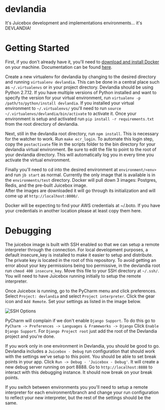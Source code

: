 # devlandia
It's Juicebox development and implementations environments... it's DEVLANDIA!

# Getting Started
First, if you don't already have it, you'll need to
[download and install Docker](https://download.docker.com/mac/stable/Docker.dmg) on your machine.
Documentation can be found [here](https://docs.docker.com/docker-for-mac/install/).

Create a new virtualenv for devlandia by changing to the desired directory and running ``virtualenv devlandia``.
This can be done in a central place such as ``~/.virtualenvs`` or in your project directory.  Devlandia should 
be using Python 2.7.12.  If you have multiple versions of Python installed and want to specify the version for 
your virtual environment, run ``virtualenv -p /path/to/python/install devlandia``.  If you installed your virtual 
environment to ``~/.virtualenvs/`` you'll need to run ``source ~/.virtualenvs/devlandia/bin/activate`` to activate it.
Once your environment is setup and activated run ``pip install -r requirements.txt`` from the root directory of devlandia.

Next, still in the devlandia root directory, run ``npm install``.  This is necessary for the watcher to work. 
Run ``make ecr_login``.  To automate this login step, copy the ``postactivate`` file in the scripts folder to the bin 
directory for your devlandia virtual environment.  Be sure to edit the file to point to the root of your devlandia 
directory.  This will automatically log you in every time you activate the virtual environment.

Finally you'll need to cd into the desired environment at 
``environment/<env>`` and run ``jb start`` as normal.  Currently the only image that is available is in the 
`environments/test` directory.  Docker will pull down 3 images: Postgres, Redis, and the pre-built Juicebox image.  
After the images are downloaded it will go through its initialization and will
come up at ``http://localhost:8000/``.

Docker will be expecting to find your AWS credentials at ~/.boto.  If you
have your credentials in another location please at least copy them here.

# Debugging
The juicebox image is built with SSH enabled so that we can setup a remote interpreter through the connection.  For 
local development purposes, a default insecure_key is installed to make it easier to setup and distribute.  The private
key is located in the root of this repository.  To avoid getting an error about your key permissions being too 
permissive, in the devlandia root run ``chmod 400 insecure_key``.  Move this file to your SSH directory at ``~/.ssh/``.
You will need to have Juicebox running initially to setup the remote interpreter.

Once Juicebox is running, go to the PyCharm menu and click preferences.  Select ``Project: devlandia`` and select 
``Project interpreter``.  Click the gear icon and ``Add Remote``.  Set your settings as listed in the image below.

![SSH Options](https://github.com/juiceinc/devlandia/tree/master/readme/sshoptions.png)

PyCharm will complain if we don't enable ``Django Support``.  To do this go to ``PyCharm -> Preferences -> Languages & Frameworks -> Django``
Click ``Enable Django Support``.  For ``Django Project root`` just add the root of the Devlandia project and you're done. 

If you work only in one environment in Devlandia, you should be good to go.  Devlandia includes a `Juicebox - Debug` 
run configuration that should work with the settings we've setup to this point.  You should be able to set break points
in your app.  Click ``Run -> Debug - 'Juicebox - Debug'``.  It will create a new debug server running on port 8888.  Go to
``http://localhost:8888`` to interact with this debugging instance.  It should now break on your break points.  

If you switch between environments you you'll need to setup a remote interpreter for each environment/branch and change 
your run configuration to reflect your new interpreter, but the rest of the settings should be the same.